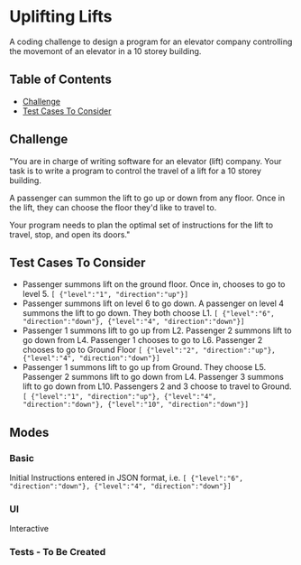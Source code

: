 # Uplifting Lifts

A coding challenge to design a program for an elevator company controlling the movemont of an elevator in a 10 storey building.

## Table of Contents

- [Challenge](#challenge)
- [Test Cases To Consider](#test-cases-to-consider)

<a name="challenge"></a>

## Challenge

"You are in charge of writing software for an elevator (lift) company.
Your task is to write a program to control the travel of a lift for a 10 storey building.

A passenger can summon the lift to go up or down from any floor. Once in the lift, they can choose the floor they'd like to travel to.

Your program needs to plan the optimal set of instructions for the lift to travel, stop, and open its doors."

<a name="test-cases-to-consider"></a>

## Test Cases To Consider

- Passenger summons lift on the ground floor. Once in, chooses to go to level 5.
  `[ {"level":"1", "direction":"up"}]`
- Passenger summons lift on level 6 to go down. A passenger on level 4 summons the lift to go down. They both choose L1.
  `[ {"level":"6", "direction":"down"}, {"level":"4", "direction":"down"}]`
- Passenger 1 summons lift to go up from L2. Passenger 2 summons lift to go down from L4. Passenger 1 chooses to go to L6. Passenger 2 chooses to go to Ground Floor
  `[ {"level":"2", "direction":"up"}, {"level":"4", "direction":"down"}]`
- Passenger 1 summons lift to go up from Ground. They choose L5. Passenger 2 summons lift to go down from L4. Passenger 3 summons lift to go down from L10. Passengers 2 and 3 choose to travel to Ground.
  `[ {"level":"1", "direction":"up"}, {"level":"4", "direction":"down"}, {"level":"10", "direction":"down"}]`

## Modes

### Basic

Initial Instructions entered in JSON format, i.e. `[ {"level":"6", "direction":"down"}, {"level":"4", "direction":"down"}]`

### UI

Interactive

### Tests - To Be Created
